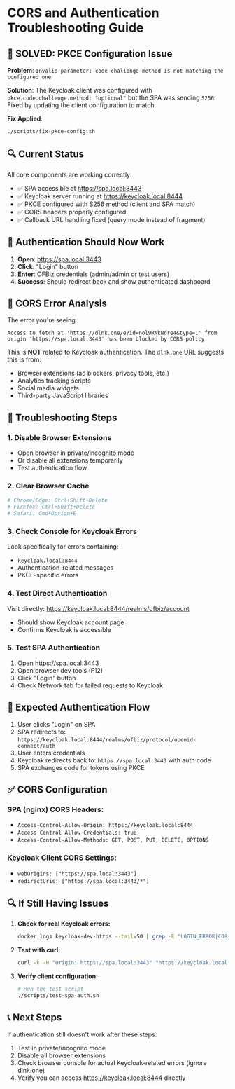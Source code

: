 # CORS and Authentication Troubleshooting Guide

## 🎉 **SOLVED: PKCE Configuration Issue**

**Problem**: `Invalid parameter: code challenge method is not matching the configured one`

**Solution**: The Keycloak client was configured with `pkce.code.challenge.method: "optional"` but the SPA was sending `S256`. Fixed by updating the client configuration to match.

**Fix Applied**: 
```bash
./scripts/fix-pkce-config.sh
```

## 🔍 Current Status
All core components are working correctly:
- ✅ SPA accessible at https://spa.local:3443
- ✅ Keycloak server running at https://keycloak.local:8444  
- ✅ PKCE configured with S256 method (client and SPA match)
- ✅ CORS headers properly configured
- ✅ Callback URL handling fixed (query mode instead of fragment)

## 🚀 Authentication Should Now Work

1. **Open**: https://spa.local:3443
2. **Click**: "Login" button
3. **Enter**: OFBiz credentials (admin/admin or test users)
4. **Success**: Should redirect back and show authenticated dashboard

## 🐛 CORS Error Analysis

The error you're seeing:
```
Access to fetch at 'https://dlnk.one/e?id=nol9RNkNdre4&type=1' from origin 'https://spa.local:3443' has been blocked by CORS policy
```

This is **NOT** related to Keycloak authentication. The `dlnk.one` URL suggests this is from:
- Browser extensions (ad blockers, privacy tools, etc.)
- Analytics tracking scripts
- Social media widgets
- Third-party JavaScript libraries

## 🔧 Troubleshooting Steps

### 1. Disable Browser Extensions
- Open browser in private/incognito mode
- Or disable all extensions temporarily
- Test authentication flow

### 2. Clear Browser Cache
```bash
# Chrome/Edge: Ctrl+Shift+Delete
# Firefox: Ctrl+Shift+Delete
# Safari: Cmd+Option+E
```

### 3. Check Console for Keycloak Errors
Look specifically for errors containing:
- `keycloak.local:8444`
- Authentication-related messages
- PKCE-specific errors

### 4. Test Direct Authentication
Visit directly: https://keycloak.local:8444/realms/ofbiz/account
- Should show Keycloak account page
- Confirms Keycloak is accessible

### 5. Test SPA Authentication
1. Open https://spa.local:3443
2. Open browser dev tools (F12)
3. Click "Login" button
4. Check Network tab for failed requests to Keycloak

## 🚀 Expected Authentication Flow

1. User clicks "Login" on SPA
2. SPA redirects to: `https://keycloak.local:8444/realms/ofbiz/protocol/openid-connect/auth`
3. User enters credentials
4. Keycloak redirects back to: `https://spa.local:3443` with auth code
5. SPA exchanges code for tokens using PKCE

## ✅ CORS Configuration

### SPA (nginx) CORS Headers:
- `Access-Control-Allow-Origin: https://keycloak.local:8444`
- `Access-Control-Allow-Credentials: true`
- `Access-Control-Allow-Methods: GET, POST, PUT, DELETE, OPTIONS`

### Keycloak Client CORS Settings:
- `webOrigins: ["https://spa.local:3443"]`
- `redirectUris: ["https://spa.local:3443/*"]`

## 🔍 If Still Having Issues

1. **Check for real Keycloak errors:**
   ```bash
   docker logs keycloak-dev-https --tail=50 | grep -E "LOGIN_ERROR|CORS"
   ```

2. **Test with curl:**
   ```bash
   curl -k -H "Origin: https://spa.local:3443" "https://keycloak.local:8444/realms/ofbiz/protocol/openid-connect/auth?client_id=ofbiz-spa-test&response_type=code&redirect_uri=https://spa.local:3443"
   ```

3. **Verify client configuration:**
   ```bash
   # Run the test script
   ./scripts/test-spa-auth.sh
   ```

## 📞 Next Steps

If authentication still doesn't work after these steps:
1. Test in private/incognito mode
2. Disable all browser extensions
3. Check browser console for actual Keycloak-related errors (ignore dlnk.one)
4. Verify you can access https://keycloak.local:8444 directly
